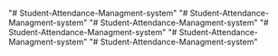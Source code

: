 "# Student-Attendance-Managment-system" 
"# Student-Attendance-Managment-system" 
"# Student-Attendance-Managment-system" 
"# Student-Attendance-Managment-system" 
"# Student-Attendance-Managment-system" 
"# Student-Attendance-Managment-system" 
